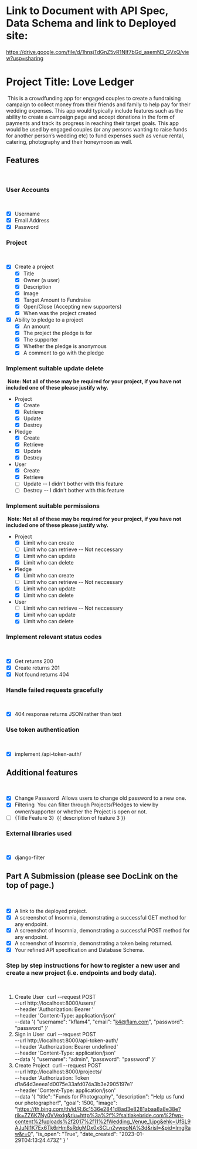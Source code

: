 # Link to Document with API Spec, Data Schema and link to Deployed site:

https://drive.google.com/file/d/1hnsjTdGnZ5vR1NIf7bGd_asemN3_GVxQ/view?usp=sharing

# Project Title: Love Ledger
​
This is a crowdfunding app for engaged couples to create a fundraising campaign to collect money from their friends and family to help pay for their wedding expenses. This app would typically include features such as the ability to create a campaign page and accept donations in the form of payments and track its progress in reaching their target goals. This app would be used by engaged couples (or any persons wanting to raise funds for another person’s wedding etc) to fund expenses such as venue rental, catering, photography and their honeymoon as well.
​
## Features
​
### User Accounts
​
- [X] Username
- [X] Email Address
- [X] Password
​
### Project
​
- [X] Create a project
  - [X] Title
  - [X] Owner (a user)
  - [X] Description
  - [X] Image
  - [X] Target Amount to Fundraise
  - [X] Open/Close (Accepting new supporters)
  - [X] When was the project created

- [X] Ability to pledge to a project
  - [X] An amount
  - [X] The project the pledge is for
  - [X] The supporter
  - [X] Whether the pledge is anonymous
  - [X] A comment to go with the pledge
  
### Implement suitable update delete
​
**Note: Not all of these may be required for your project, if you have not included one of these please justify why.**
​
- Project
  - [X] Create
  - [X] Retrieve
  - [X] Update
  - [X] Destroy
- Pledge
  - [X] Create
  - [X] Retrieve
  - [X] Update
  - [X] Destroy
- User
  - [X] Create
  - [X] Retrieve
  - [ ] Update -- I didn't bother with this feature
  - [ ] Destroy -- I didn't bother with this feature
​
### Implement suitable permissions
​
**Note: Not all of these may be required for your project, if you have not included one of these please justify why.**
​
- Project
  - [X] Limit who can create
  - [ ] Limit who can retrieve -- Not neccessary
  - [X] Limit who can update
  - [X] Limit who can delete
- Pledge
  - [X] Limit who can create
  - [ ] Limit who can retrieve -- Not neccessary
  - [X] Limit who can update
  - [X] Limit who can delete
- User
  - [ ] Limit who can retrieve -- Not neccessary
  - [X] Limit who can update
  - [X] Limit who can delete
​
### Implement relevant status codes
​
- [x] Get returns 200
- [x] Create returns 201
- [x] Not found returns 404
​
### Handle failed requests gracefully 
​
- [X] 404 response returns JSON rather than text
​
### Use token authentication
​
- [X] implement /api-token-auth/
​
## Additional features
​
- [X] Change Password
​
Allows users to change old password to a new one.
​
- [X] Filtering
​
You can filter through Projects/Pledges to view by owner/supporter or whether the Project is open or not.
​
- [ ] {Title Feature 3}
​
{{ description of feature 3 }}
​
### External libraries used
​
- [X] django-filter
​
​
## Part A Submission (please see DocLink on the top of page.)
​
- [X] A link to the deployed project.
- [x] A screenshot of Insomnia, demonstrating a successful GET method for any endpoint.
- [x] A screenshot of Insomnia, demonstrating a successful POST method for any endpoint.
- [x] A screenshot of Insomnia, demonstrating a token being returned.
- [x] Your refined API specification and Database Schema.
​
### Step by step instructions for how to register a new user and create a new project (i.e. endpoints and body data).
​
1. Create User
​
curl --request POST \
  --url http://localhost:8000/users/ \
  --header 'Authorization: Bearer ' \
  --header 'Content-Type: application/json' \
  --data '{
	"username": "kflam4",
	"email": "k4@flam.com",
	"password": "password"
}'
​
2. Sign in User
​
curl --request POST \
  --url http://localhost:8000/api-token-auth/ \
  --header 'Authorization: Bearer undefined' \
  --header 'Content-Type: application/json' \
  --data '{
	"username": "admin",
  "password": "password"
}'
​
3. Create Project
​
curl --request POST \
  --url http://localhost:8000/projects/ \
  --header 'Authorization: Token d1a64d3eeea1d0075e33afd074a3b3e2905197e1' \
  --header 'Content-Type: application/json' \
  --data '{
	"title": "Funds for Photography",
	"description": "Help us fund our photographer!",
	"goal": 1500,
	"image": "https://th.bing.com/th/id/R.6c1536e2841d8ad3e8281abaa8a8e38e?rik=ZZ6K7Ny0VVexlg&riu=http%3a%2f%2fsaltlakebride.com%2fwp-content%2fuploads%2f2017%2f11%2fWedding_Venue_1.jpg&ehk=UfSL9AJuNl1K7Ex6Tk6rHm8sRdgMDx0xSCLn2vwpoNA%3d&risl=&pid=ImgRaw&r=0",
	"is_open": "True",
	"date_created": "2023-01-29T04:13:24.473Z"
}
'